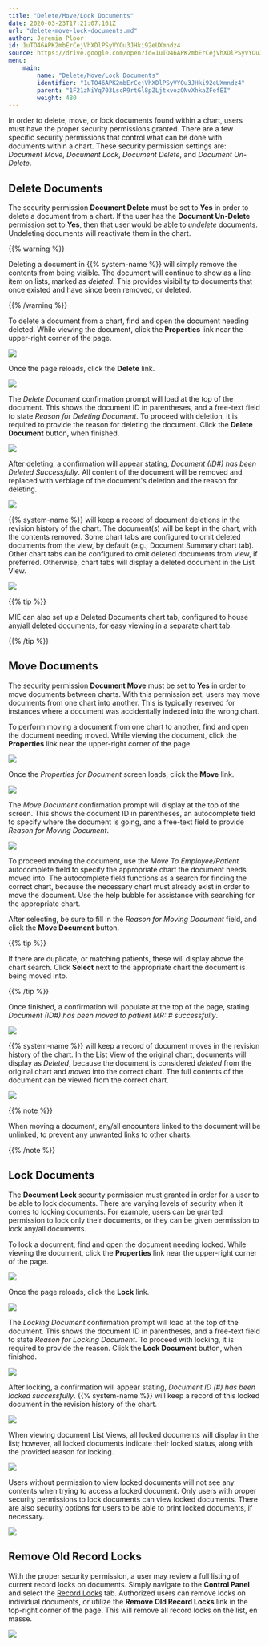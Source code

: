 ```yaml
---
title: "Delete/Move/Lock Documents"
date: 2020-03-23T17:21:07.161Z
url: "delete-move-lock-documents.md"
author: Jeremia Ploor
id: 1uTO46APK2mbErCejVhXDlPSyVYOu3JHki92eUXmndz4
source: https://drive.google.com/open?id=1uTO46APK2mbErCejVhXDlPSyVYOu3JHki92eUXmndz4
menu:
    main:
        name: "Delete/Move/Lock Documents"
        identifier: "1uTO46APK2mbErCejVhXDlPSyVYOu3JHki92eUXmndz4"
        parent: "1F21zNiYq703LscR9rtGl8pZLjtxvozONvXhkaZFefEI"
        weight: 480
---
```

In order to delete, move, or lock documents found within a chart, users must have the proper security permissions granted. There are a few specific security permissions that control what can be done with documents within a chart. These security permission settings are: *Document Move*, *Document Lock*, *Document Delete*, and *Document Un-Delete*.

## Delete Documents

The security permission **Document Delete** must be set to **Yes** in order to delete a document from a chart. If the user has the **Document Un-Delete** permission set to **Yes**, then that user would be able to *undelete* documents. Undeleting documents will reactivate them in the chart.

{{% warning %}}

Deleting a document in {{% system-name %}} will simply remove the contents from being visible. The document will continue to show as a line item on lists, marked as *deleted*. This provides visibility to documents that once existed and have since been removed, or deleted.

{{% /warning %}}


To delete a document from a chart, find and open the document needing deleted. While viewing the document, click the **Properties** link near the upper-right corner of the page.

![](external_files/ea501de3369997860b3d9bd46686721d.png)

Once the page reloads, click the **Delete** link.

![](external_files/b7afd773350d2dbd4858e9f220711d66.png)

The *Delete Document* confirmation prompt will load at the top of the document. This shows the document ID in parentheses, and a free-text field to state *Reason for Deleting Document*. To proceed with deletion, it is required to provide the reason for deleting the document. Click the **Delete Document** button, when finished.

![](external_files/c7e23cc7cfcc7b1270d4cdea083f2acc.png)

After deleting, a confirmation will appear stating, *Document (ID#) has been Deleted Successfully*. All content of the document will be removed and replaced with verbiage of the document's deletion and the reason for deleting.

![](external_files/aab52d65788a1e4dbcb13d249b5ab478.png)

{{% system-name %}} will keep a record of document deletions in the revision history of the chart. The document(s) will be kept in the chart, with the contents removed. Some chart tabs are configured to omit deleted documents from the view, by default (e.g., Document Summary chart tab). Other chart tabs can be configured to omit deleted documents from view, if preferred. Otherwise, chart tabs will display a deleted document in the List View.

![](external_files/7dc1b051c2e7e7557bd9d477a45e3efb.png)

{{% tip %}}

MIE can also set up a Deleted Documents chart tab, configured to house any/all deleted documents, for easy viewing in a separate chart tab.

{{% /tip %}}


## Move Documents

The security permission **Document Move** must be set to **Yes** in order to move documents between charts. With this permission set, users may move documents from one chart into another. This is typically reserved for instances where a document was accidentally indexed into the wrong chart.

To perform moving a document from one chart to another, find and open the document needing moved. While viewing the document, click the **Properties** link near the upper-right corner of the page.

![](external_files/0eff0a166210a524732a5c1272e83707.png)

Once the *Properties for Document* screen loads, click the **Move** link.

![](external_files/f224cf0247eb50ff454a0b32c4f1b222.png)

The *Move Document* confirmation prompt will display at the top of the screen. This shows the document ID in parentheses, an autocomplete field to specify where the document is going, and a free-text field to provide *Reason for Moving Document*.

![](external_files/aa46deb9231963b3cc1d2b806e5befad.png)

To proceed moving the document, use the *Move To Employee/Patient* autocomplete field to specify the appropriate chart the document needs moved into. The autocomplete field functions as a search for finding the correct chart, because the necessary chart must already exist in order to move the document. Use the help bubble for assistance with searching for the appropriate chart.

After selecting, be sure to fill in the *Reason for Moving Document* field, and click the **Move Document** button.

{{% tip %}}

If there are duplicate, or matching patients, these will display above the chart search. Click **Select** next to the appropriate chart the document is being moved into.

{{% /tip %}}


Once finished, a confirmation will populate at the top of the page, stating *Document (ID#) has been moved to patient MR: # successfully*.

![](external_files/5cb74f716e9161f76f998371287cecee.png)

{{% system-name %}} will keep a record of document moves in the revision history of the chart. In the List View of the original chart, documents will display as *Deleted*, because the document is considered *deleted* from the original chart and *moved* into the correct chart. The full contents of the document can be viewed from the correct chart.

![](external_files/995f98fdeff9f135c8764bee14895efb.png)

{{% note %}}

When moving a document, any/all encounters linked to the document will be unlinked, to prevent any unwanted links to other charts.

{{% /note %}}


## Lock Documents

The **Document Lock** security permission must granted in order for a user to be able to lock documents. There are varying levels of security when it comes to locking documents. For example, users can be granted permission to lock only their documents, or they can be given permission to lock any/all documents.

To lock a document, find and open the document needing locked. While viewing the document, click the **Properties** link near the upper-right corner of the page.

![](external_files/0eff0a166210a524732a5c1272e83707.png)

Once the page reloads, click the **Lock** link.

![](external_files/0901c32d07bdb048d14921db0adaef9a.png)

The *Locking Document* confirmation prompt will load at the top of the document. This shows the document ID in parentheses, and a free-text field to state *Reason for Locking Document*. To proceed with locking, it is required to provide the reason. Click the **Lock Document** button, when finished.

![](external_files/d7aaeaacb6605553f16a36a26e5fc099.png)

After locking, a confirmation will appear stating, *Document ID (#) has been locked successfully*. {{% system-name %}} will keep a record of this locked document in the revision history of the chart.

![](external_files/dd7b6708abb8867e62f655fb3f7947d6.png)

When viewing document List Views, all locked documents will display in the list; however, all locked documents indicate their locked status, along with the provided reason for locking.

![](external_files/e6ceef09c46da8c4d7beb25b379e3ddd.png)

Users without permission to view locked documents will not see any contents when trying to access a locked document. Only users with proper security permissions to lock documents can view locked documents. There are also security options for users to be able to print locked documents, if necessary.

![](external_files/fad45be081e4a3eb61cbaa76838e624d.png)

## Remove Old Record Locks

With the proper security permission, a user may review a full listing of current record locks on documents. Simply navigate to the **Control Panel** and select the [Record Locks](https://system/?f=admin&s=recordman&tabmodule=admin&tabselect=Record+Locks) tab. Authorized users can remove locks on individual documents, or utilize the **Remove Old Record Locks** link in the top-right corner of the page. This will remove all record locks on the list, en masse.

![](external_files/cf1f6ee3cd5f1eca2da48466eef2b17f.png)

